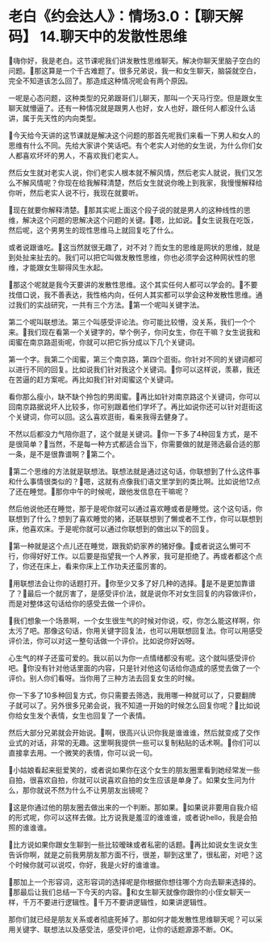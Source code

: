 # 老白《约会达人》：情场3.0：【聊天解码】 14.聊天中的发散性思维

🎼嗨你好，我是老白。这节课呢我们讲发散性思维聊天。解决你聊天里脑子空白的问题。🎼那这算是一个千古难题了。很多兄弟说，我一和女生聊天，脑袋就空白，完全不知道该怎么回了。那造成这种情况呢会有两个原因。

一呢是心态问题，这种类型的兄弟跟哥们儿聊天，那叫一个天马行空。但是跟女生聊天就懵逼了。还有一种情况就是跟男人也好，女人也好，跟任何人都没什么话讲，属于先天性的内向类型。

🎼今天给今天讲的这节课就是解决这个问题的那首先呢我们来看一下男人和女人的思维有什么不同。先给大家讲个笑话吧。有个老实人对他的女生说，为什么你们女人都喜欢坏坏的男人，不喜欢我们老实人。

然后女生就对老实人说，你们老实人根本就不解风情，然后老实人就说，我们又怎么不解风情呢？你现在给我解释清楚，然后女生就说你晚上到我家，我慢慢解释给你听，然后老实人说不行，我现在就要听。

🎼现在就要你解释清楚。🎼那其实呢上面这个段子说的就是男人的这种线性的思维，解决这个问题的思解决这个问题的关键。🎼嗯，比如说。🎼女生说我在吃饭，然后呢，这个男男生的现性思维马上就回复吃了什么。

或者说跟谁吃。🎼这当然就很无趣了，对不对？而女生的思维是网状的思维，就是到处扯来扯去的。我们可以把它叫做发散性思维，你也必须学会这种网状性的思维，才能跟女生聊得风生水起。

🎼那这个呢就是我今天要讲的发散性思维。这个其实任何人都可以学会的。🎼不要找借口说，我不善表达，我性格内向，任何人其实都可以学会这种发散性思维。通过我们的实战研究，一共有三个方法。🎼第一个呢叫关键字法。

第二个呢叫联想法。第三个叫感受评论法。你可能比较懵，没关系，我们一个个来。🎼我们现在看第一个关键字的，举个例子，你问女生，你在干嘛？女生说我和闺蜜在南京路逛街呢，你就可以把它拆分成以下几个关键词。

第一个字。我第二个闺蜜，第三个南京路，第四个逛街。你针对不同的关键词都可以进行不同的回复。比如说我们针对我这个关键词。🎼你可以这样说，羡慕，我还在苦逼的赶方案呢。再比如我们针对闺蜜这个关键词。

看你那么瘦小，缺不缺个拎包的男闺蜜。🎼再比如针对南京路这个关键词，你可以回南京路据说坏人比较多，你可别跟着他们学坏了。再比如说你还可以针对逛街这个关键词，你可以回。这么喜欢逛街，看来我得去健身了。

不然以后都没力气陪你逛了，这个就是关键词。🎼你一下多了4种回复方式，是不是很简单？🎼当然，不是每一种方式都适合当下，你需要做的就是筛选最合适的那一条，是不是很靠谱啊？🎼第二个。

🎼第二个思维的方法就是联想法。联想法就是通过这句话，你联想到了什么这件事和什么事情很类似的？🎼嗯，这就有点像我们语文里学到的类比啊。比如说他12点了还在睡觉。🎼那你中午的时候呢，跟他发信息在干嘛呢？

然后他说他还在睡觉，那于是呢你就可以通过喜欢睡或者是睡觉。这个这句话，你联想到了什么？想到了喜欢睡觉的猪，还联联想到了懒或者不工作，你可以联想到床，他喜欢床。于是呢你就可以通过你联想到的做出以下的回复。

🎼第一种就是这个点儿还在睡觉，跟我奶奶家养的猪好像。🎼或者说这么懒可不行，你得好好工作。以后要是指望我一个人养家，我可是拒绝了。再或者都这个点了，你还在床上，看来你床上工作功夫还蛮厉害的。

🎼用联想法会让你的话题打开。🎼你至少又多了好几种的选择。🎼是不是更加靠谱了？🎼最后一个就厉害了，是感受评价法，就是说你不对女生回复的内容做评价，而是对整体这句话给你的感受去做一个评价。

🎼我们想象一个场景啊，一个女生很生气的时候对你说，哎，你怎么能这样啊，你太污了吧。那像这句话，你用关键字回复法，也可以用联想回复法。你可以用感受评价法，你可以对这一整句话做一个评价。比如说你好凶呀。

心生气的样子还蛮可爱的。我以前以为你一点情绪都没有呢。这个就叫感受评价吧。🎼你没有针对他话里面的内容，只是针对他这句话给你造成的感觉去做了一个评价。别人你们看呀。当你用了三种方法去回复女生的时候。

你一下多了10多种回复方式，你只需要去筛选，我用哪一种就可以了，只要翻牌子就可以了。另外很多兄弟会说，我不知道一开始的时候怎么回复你呢？🎼比如说你给女生发个表情，女生也回复了一个表情。

然后大部分兄弟就会开始说。🎼啊，很高兴认识你我是谁谁谁，然后就变成了交作业式的对话，非常的无趣。这里啊我提供一些可以复制粘贴的话术啊。🎼你们可以直接拿去用。一个微笑的表情，你可以说一句。

🎼小姑娘看起来挺爱笑的，或者说如果你在这个女生的朋友圈里看到她经常发一些自拍，很喜欢自拍，你就可以说喜欢自拍的女生应该是单身了。如果女生问为什么，那你就说不然为什么不让男朋友出镜呢？

🎼这是你通过他的朋友圈去做出来的一个判断。那如果。🎼如果说非要用自我介绍的形式呢，你可以这样去做。比方说我是羞涩的谁谁谁，或者说hello，我是会拍照的谁谁谁。

🎼比方说如果你跟女生聊到一些比较暧昧或者私密的话题。🎼再比如说女生说女生告诉你啊，就是之前我男朋友那方面不行，很差，聊到这里了，很私密，对吧？这个时候你就可以说哎，你好，我是火好的谁谁谁。

🎼那加上一个形容词，这形容词的选择呢是你根据你想往哪个方向去聊来选择的。🎼那最后让我们总结一下今天的内容。🎼和女生聊天就像你跟你的小侄女聊天一样，千万不要进行逻辑性。🎼千万不要讲逻辑性，如果讲逻辑性。

那你们就已经是朋友关系或者彻底死掉了。那如何才能发散性思维聊天呢？可以采用关键字、联想法以及感受法，感受评价吧，让你的话题源源不断。OK。

